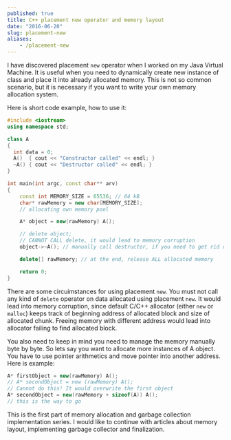 ```yaml
---
published: true
title: C++ placement new operator and memory layout
date: "2016-06-20"
slug: placement-new
aliases:
    - /placement-new
---
```

I have discovered placement `new` operator when I worked on my Java Virtual Machine. It is useful when you need to dynamically create new instance of class and place it into already allocated memory. This is not so common scenario, but it is necessary if you want to write your own memory allocation system.

Here is short code example, how to use it:


```c++
#include <iostream>
using namespace std;

class A
{
  int data = 0;
  A()  { cout << "Constructor called" << endl; }
  ~A() { cout << "Destructor called" << endl; }
}

int main(int argc, const char** arv)
{
	const int MEMORY_SIZE = 65536; // 64 kB
	char* rawMemory = new char[MEMORY_SIZE];
	// allocating own memory pool

	A* object = new(rawMemory) A();

	// delete object;
	// CANNOT CALL delete, it would lead to memory corruption
	object->~A(); // manually call destructor, if you need to get rid of object

	delete[] rawMemory; // at the end, release ALL allocated memory

	return 0;
}
```

There are some circuimstances for using placement `new`. You must not call any kind of `delete` operator on data allocated using placement `new`. It would lead into memory corruption, since default C/C++ allocator (either `new` or `malloc`) keeps track of beginning address of allocated block and size of allocated chunk. Freeing memory with different address would lead into allocator failing to find allocated block.

You also need to keep in mind you need to manage the memory manually byte by byte. So lets say you want to allocate more instances of A object. You have to use pointer arithmetics and move pointer into another address. Here is example:


```c++
A* firstObject = new(rawMemory) A();
// A* secondObject = new (rawMemory) A();
// Cannot do this! It would overwrite the first object
A* secondObject = new(rawMemory + sizeof(A)) A();
// this is the way to go
```

This is the first part of memory allocation and garbage collection implementation series. I would like to continue with articles about memory layout, implementing garbage collector and finalization.
